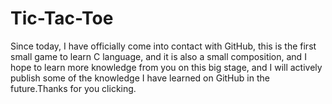 # Tic-Tac-Toe
Since today, I have officially come into contact with GitHub, this is the first small game to learn C language, and it is also a small composition, and I hope to learn more knowledge from you on this big stage, and I will actively publish some of the knowledge I have learned on GitHub in the future.Thanks for you clicking.
